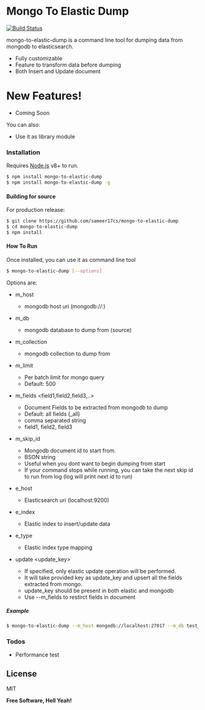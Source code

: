 # Mongo To Elastic Dump

[![Build Status](https://travis-ci.org/joemccann/dillinger.svg?branch=master)](https://travis-ci.org/joemccann/dillinger)

mongo-to-elastic-dump is a command line tool for dumping data from mongodb to elasticsearch.
  - Fully customizable
  - Feature to transform data before dumping
  - Both Insert and Update document

# New Features!
  - Coming Soon

You can also:
  - Use it as library module

### Installation

Requires [Node.js](https://nodejs.org/) v8+ to run.

```sh
$ npm install mongo-to-elastic-dump
$ npm install mongo-to-elastic-dump -g
```

#### Building for source
For production release:
```sh
$ git clone https://github.com/sameer17cs/mongo-to-elastic-dump
$ cd mongo-to-elastic-dump
$ npm install
```

#### How To Run
Once installed, you can use it as command line tool
```sh
$ mongo-to-elastic-dump [--options]
```
Options are:
- m_host <String>
     - mongodb host uri (mongodb://<uri>:<port>)
- m_db <String>
     - mongodb database to dump from (source)
- m_collection <String>
     - mongodb collection to dump from
- m_limit <Number>
     - Per batch limit for mongo query
     - Default: 500
- m_fields <field1,field2,field3,..>
     - Document Fields to be extracted from mongodb to dump
     - Default: all fields (_all)
     - comma separated string
     - field1, field2, field3

- m_skip_id <BSON String>
    - Mongodb document id to start from.
    - BSON string
    - Useful when you dont want to begin dumping from start
    - If your command stops while running, you can take the next skip id to run from log (log will print next id to run)

- e_host <String>
     - Elasticsearch uri (localhost:9200)
- e_index <String>
    - Elastic index to insert/update data

- e_type <String>
    - Elastic index type mapping

 - update <update_key>
     - If specified, only elastic update operation will be performed.
     - It will take provided key as update_key and upsert all the fields extracted from mongo.
     - update_key should be present in both elastic and mongodb
     - Use --m_fields to restirct fields in document

##### Example

```sh
$ mongo-to-elastic-dump --m_host mongodb://localhost:27017 --m_db test_db --m_collection test_coll --e_host localhost:9200 --e_index test_index --e_type test_type
```

### Todos

 - Performance test

License
----

MIT

**Free Software, Hell Yeah!**
